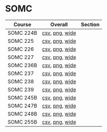 # SOMC

| Course | Overall | Section |
| ------ | ------- | ------- |
| SOMC 224B | [csv](https://github.com/UCSD-Historical-Enrollment-Data/2024Winter/blob/main/overall/SOMC%20224B.csv), [png](https://raw.githubusercontent.com/UCSD-Historical-Enrollment-Data/2024Winter/main/plot_overall/SOMC%20224B.png), [wide](https://raw.githubusercontent.com/UCSD-Historical-Enrollment-Data/2024Winter/main/plot_overall_wide/SOMC%20224B.png) |  |
| SOMC 225 | [csv](https://github.com/UCSD-Historical-Enrollment-Data/2024Winter/blob/main/overall/SOMC%20225.csv), [png](https://raw.githubusercontent.com/UCSD-Historical-Enrollment-Data/2024Winter/main/plot_overall/SOMC%20225.png), [wide](https://raw.githubusercontent.com/UCSD-Historical-Enrollment-Data/2024Winter/main/plot_overall_wide/SOMC%20225.png) |  |
| SOMC 226 | [csv](https://github.com/UCSD-Historical-Enrollment-Data/2024Winter/blob/main/overall/SOMC%20226.csv), [png](https://raw.githubusercontent.com/UCSD-Historical-Enrollment-Data/2024Winter/main/plot_overall/SOMC%20226.png), [wide](https://raw.githubusercontent.com/UCSD-Historical-Enrollment-Data/2024Winter/main/plot_overall_wide/SOMC%20226.png) |  |
| SOMC 227 | [csv](https://github.com/UCSD-Historical-Enrollment-Data/2024Winter/blob/main/overall/SOMC%20227.csv), [png](https://raw.githubusercontent.com/UCSD-Historical-Enrollment-Data/2024Winter/main/plot_overall/SOMC%20227.png), [wide](https://raw.githubusercontent.com/UCSD-Historical-Enrollment-Data/2024Winter/main/plot_overall_wide/SOMC%20227.png) |  |
| SOMC 236B | [csv](https://github.com/UCSD-Historical-Enrollment-Data/2024Winter/blob/main/overall/SOMC%20236B.csv), [png](https://raw.githubusercontent.com/UCSD-Historical-Enrollment-Data/2024Winter/main/plot_overall/SOMC%20236B.png), [wide](https://raw.githubusercontent.com/UCSD-Historical-Enrollment-Data/2024Winter/main/plot_overall_wide/SOMC%20236B.png) |  |
| SOMC 237 | [csv](https://github.com/UCSD-Historical-Enrollment-Data/2024Winter/blob/main/overall/SOMC%20237.csv), [png](https://raw.githubusercontent.com/UCSD-Historical-Enrollment-Data/2024Winter/main/plot_overall/SOMC%20237.png), [wide](https://raw.githubusercontent.com/UCSD-Historical-Enrollment-Data/2024Winter/main/plot_overall_wide/SOMC%20237.png) |  |
| SOMC 238 | [csv](https://github.com/UCSD-Historical-Enrollment-Data/2024Winter/blob/main/overall/SOMC%20238.csv), [png](https://raw.githubusercontent.com/UCSD-Historical-Enrollment-Data/2024Winter/main/plot_overall/SOMC%20238.png), [wide](https://raw.githubusercontent.com/UCSD-Historical-Enrollment-Data/2024Winter/main/plot_overall_wide/SOMC%20238.png) |  |
| SOMC 239 | [csv](https://github.com/UCSD-Historical-Enrollment-Data/2024Winter/blob/main/overall/SOMC%20239.csv), [png](https://raw.githubusercontent.com/UCSD-Historical-Enrollment-Data/2024Winter/main/plot_overall/SOMC%20239.png), [wide](https://raw.githubusercontent.com/UCSD-Historical-Enrollment-Data/2024Winter/main/plot_overall_wide/SOMC%20239.png) |  |
| SOMC 245B | [csv](https://github.com/UCSD-Historical-Enrollment-Data/2024Winter/blob/main/overall/SOMC%20245B.csv), [png](https://raw.githubusercontent.com/UCSD-Historical-Enrollment-Data/2024Winter/main/plot_overall/SOMC%20245B.png), [wide](https://raw.githubusercontent.com/UCSD-Historical-Enrollment-Data/2024Winter/main/plot_overall_wide/SOMC%20245B.png) |  |
| SOMC 247B | [csv](https://github.com/UCSD-Historical-Enrollment-Data/2024Winter/blob/main/overall/SOMC%20247B.csv), [png](https://raw.githubusercontent.com/UCSD-Historical-Enrollment-Data/2024Winter/main/plot_overall/SOMC%20247B.png), [wide](https://raw.githubusercontent.com/UCSD-Historical-Enrollment-Data/2024Winter/main/plot_overall_wide/SOMC%20247B.png) |  |
| SOMC 248B | [csv](https://github.com/UCSD-Historical-Enrollment-Data/2024Winter/blob/main/overall/SOMC%20248B.csv), [png](https://raw.githubusercontent.com/UCSD-Historical-Enrollment-Data/2024Winter/main/plot_overall/SOMC%20248B.png), [wide](https://raw.githubusercontent.com/UCSD-Historical-Enrollment-Data/2024Winter/main/plot_overall_wide/SOMC%20248B.png) |  |
| SOMC 255B | [csv](https://github.com/UCSD-Historical-Enrollment-Data/2024Winter/blob/main/overall/SOMC%20255B.csv), [png](https://raw.githubusercontent.com/UCSD-Historical-Enrollment-Data/2024Winter/main/plot_overall/SOMC%20255B.png), [wide](https://raw.githubusercontent.com/UCSD-Historical-Enrollment-Data/2024Winter/main/plot_overall_wide/SOMC%20255B.png) |  |

